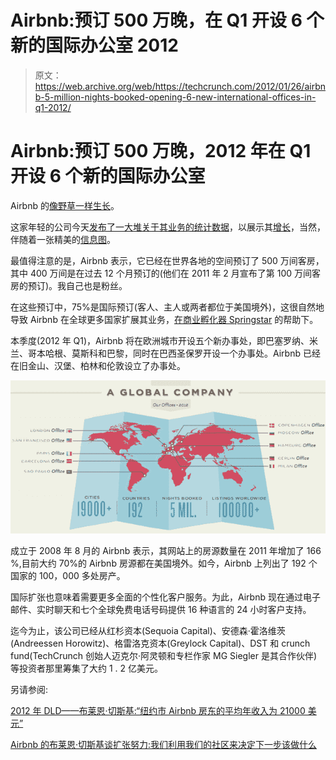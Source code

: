 # Airbnb:预订 500 万晚，在 Q1 开设 6 个新的国际办公室 2012 

> 原文：<https://web.archive.org/web/https://techcrunch.com/2012/01/26/airbnb-5-million-nights-booked-opening-6-new-international-offices-in-q1-2012/>

# Airbnb:预订 500 万晚，2012 年在 Q1 开设 6 个新的国际办公室

Airbnb 的[像野草一样生长](https://web.archive.org/web/20230210175700/https://techcrunch.com/2012/01/17/with-focus-on-international-expansion-airbnb-comes-to-android-and-revamps-mobile-web-offerings/)。

这家年轻的公司今天[发布了一大堆关于其业务的统计数据](https://web.archive.org/web/20230210175700/http://www.airbnb.com/global-growth)，以展示其[增长](https://web.archive.org/web/20230210175700/https://techcrunch.com/2011/01/06/airbnb-2010/)，当然，伴随着一张精美的[信息图](https://web.archive.org/web/20230210175700/http://www.airbnb.com/global-growth)。

最值得注意的是，Airbnb 表示，它已经在世界各地的空间预订了 500 万间客房，其中 400 万间是在过去 12 个月预订的(他们在 2011 年 2 月宣布了第 100 万间客房的预订)。我自己也是粉丝。

在这些预订中，75%是国际预订(客人、主人或两者都位于美国境外)，这很自然地导致 Airbnb 在全球更多国家扩展其业务，[在商业孵化器 Springstar](https://web.archive.org/web/20230210175700/https://techcrunch.com/2011/10/17/airbnb-checks-in-with-springstar-for-international-expansion/) 的帮助下。

本季度(2012 年 Q1)，Airbnb 将在欧洲城市开设五个新办事处，即巴塞罗纳、米兰、哥本哈根、莫斯科和巴黎，同时在巴西圣保罗开设一个办事处。Airbnb 已经在旧金山、汉堡、柏林和伦敦设立了办事处。

![](img/dc025256c5965450e1b83c064006819a.png)

成立于 2008 年 8 月的 Airbnb 表示，其网站上的房源数量在 2011 年增加了 166 %,目前大约 70%的 Airbnb 房源都在美国境外。如今，Airbnb 上列出了 192 个国家的 100，000 多处房产。

国际扩张也意味着需要更多全面的个性化客户服务。为此，Airbnb 现在通过电子邮件、实时聊天和七个全球免费电话号码提供 16 种语言的 24 小时客户支持。

迄今为止，该公司已经从红杉资本(Sequoia Capital)、安德森·霍洛维茨(Andreessen Horowitz)、格雷洛克资本(Greylock Capital)、DST 和 crunch fund(TechCrunch 创始人迈克尔·阿灵顿和专栏作家 MG Siegler 是其合作伙伴)等投资者那里筹集了大约 1 . 2 亿美元。

另请参阅:

[2012 年 DLD——布莱恩·切斯基:“纽约市 Airbnb 房东的平均年收入为 21000 美元”](https://web.archive.org/web/20230210175700/https://techcrunch.com/2012/01/23/dld-2012-brian-chesky-average-airbnb-host-in-nyc-pockets-21000-a-year/)

[Airbnb 的布莱恩·切斯基谈扩张努力:我们利用我们的社区来决定下一步该做什么](https://web.archive.org/web/20230210175700/https://techcrunch.com/2011/11/10/airbnbs-brian-chesky-on-expansion-efforts-we-use-our-community-to-figure-out-whats-next/)